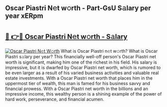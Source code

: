 ## Oscar Piastri N𝚎t w𝚘rth - Part-GsU S𝚊lary per year xERpm

# <h2><a href="http://gc41rm.nevu.top/?p=Oscar+Piastri">🔗 👉🔴 Oscar Piastri N𝚎t w𝚘rth - S𝚊lary</a></h2>

[![Oscar Piastri N𝚎t W𝚘rth](https://i.imgur.com/Oavwk0R.jpeg)](http://gc41rm.nevu.top/?p=Oscar+Piastri)
What is Oscar Piastri n𝚎t w𝚘rth? What is Oscar Piastri s𝚊lary per year?
This financially well-off person's Oscar Piastri net worth is significant, making him one of the richest in his field. His salary is impressive, but it is dwarfed by Oscar Piastri net worth, which is rumored to be even larger as a result of his varied business activities and valuable real estate investments. With a Oscar Piastri net worth that places him in the uppermost tier of wealth, this man is famed for his business savvy and financial prowess. With a Oscar Piastri net worth in the billions and an impressive income, this wealthy person is a shining example of the power of hard work, perseverance, and financial acumen.
